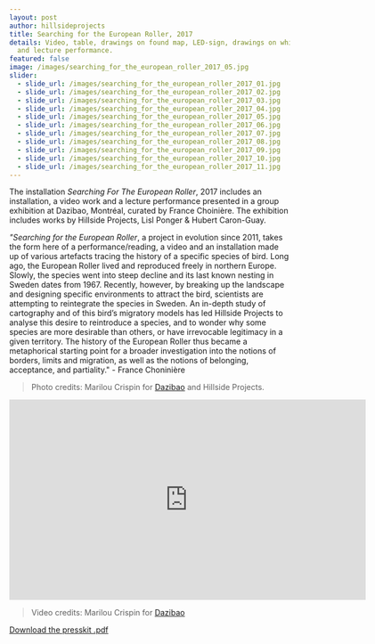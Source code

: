 ```yaml
---
layout: post
author: hillsideprojects
title: Searching for the European Roller, 2017
details: Video, table, drawings on found map, LED-sign, drawings on white-board
  and lecture performance.
featured: false
image: /images/searching_for_the_european_roller_2017_05.jpg
slider:
  - slide_url: /images/searching_for_the_european_roller_2017_01.jpg
  - slide_url: /images/searching_for_the_european_roller_2017_02.jpg
  - slide_url: /images/searching_for_the_european_roller_2017_03.jpg
  - slide_url: /images/searching_for_the_european_roller_2017_04.jpg
  - slide_url: /images/searching_for_the_european_roller_2017_05.jpg
  - slide_url: /images/searching_for_the_european_roller_2017_06.jpg
  - slide_url: /images/searching_for_the_european_roller_2017_07.jpg
  - slide_url: /images/searching_for_the_european_roller_2017_08.jpg
  - slide_url: /images/searching_for_the_european_roller_2017_09.jpg
  - slide_url: /images/searching_for_the_european_roller_2017_10.jpg
  - slide_url: /images/searching_for_the_european_roller_2017_11.jpg
---
```

The installation *Searching For The European Roller*, 2017 includes an installation, a video work and a lecture performance presented in a group exhibition at Dazibao, Montréal, curated by France Choinière. The exhibition includes works by Hillside Projects, Lisl Ponger & Hubert Caron-Guay.

*"Searching for the European Roller*, a project in evolution since 2011, takes the form here of a performance/reading, a video and an installation made up of various artefacts tracing the history of a specific species of bird. Long ago, the European Roller lived and reproduced freely in northern Europe. Slowly, the species went into steep decline and its last known nesting in Sweden dates from 1967. Recently, however, by breaking up the landscape and designing specific environments to attract the bird, scientists are attempting to reintegrate the species in Sweden. An in-depth study of cartography and of this bird’s migratory models has led Hillside Projects to analyse this desire to reintroduce a species, and to wonder why some species are more desirable than others, or have irrevocable legitimacy in a given territory. The history of the European Roller thus became a metaphorical starting point for a broader investigation into the notions of borders, limits and migration, as well as the notions of belonging, acceptance, and partiality." - France Choninière

> Photo credits: Marilou Crispin for <a href="https://dazibao.art/" target="blank">Dazibao</a> and Hillside Projects.



<iframe src="https://player.vimeo.com/video/242933312" width="640" height="360" frameborder="0" webkitallowfullscreen mozallowfullscreen allowfullscreen></iframe>

> Video credits: Marilou Crispin for  <a href="https://dazibao.art/" target="blank">Dazibao</a>

<object data="/images/Press-kit_HCG-HP-LP.pdf" type="application/pdf" width="100%" height="100%">
  <p><a href="/images/Press-kit_HCG-HP-LP.pdf">Download the presskit .pdf</a></p>
</object>
